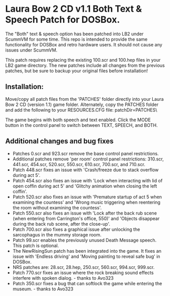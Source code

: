 # Laura Bow 2 CD v1.1 Both Text & Speech Patch for DOSBox.

The "Both" text & speech option has been patched into LB2 under ScummVM for some time. This repo is intended to provide the same functionality for DOSBox and retro hardware users. It should not cause any issues under ScummVM.

This patch requires replacing the existing 100.scr and 100.hep files in your LB2 game directory. The new patches include all changes from the previous patches, but be sure to backup your original files before installation!

## Installation:

Move/copy all patch files from the 'PATCHES' folder directly into your Laura Bow 2 CD (version 1.1) game folder. Alternately, copy the PATCHES folder and add the following to your RESOURCES.CFG file: patchDir=PATCHES\

The game begins with both speech and text enabled. Click the MODE button in the control panel to switch between TEXT, SPEECH, and BOTH.

## Additional changes and bug fixes

* Patches 0.scr and 923.scr remove the base control panel restrictions.
* Additional patches remove 'per room' control panel restrictions: 310.scr, 441.scr, 454.scr, 520.scr, 550.scr, 610.scr, 700.scr, and 710.scr.
* Patch 448.scr fixes an issue with 'Crash/freeze due to stack overflow during act 5'.
* Patch 454.scr also fixes an issue with 'Lock when interacting with lid of open coffin during act 5' and 'Glitchy animation when closing the left coffin'.
* Patch 520.scr also fixes an issue with 'Premature startup of act 5 when examining the countess' and 'Wrong music triggering when reentering the room without examining the countess'.
* Patch 550.scr also fixes an issue with 'Lock after the back rub scene (when entering from Carrington's office, 550)' and 'Objects disappear during the back rub scene, after the close-up'.
* Patch 700.scr also fixes a graphical issue after unlocking the sarcophagus in the mummy storage room.
* Patch 99.scr enables the previously unused Death Message speech. This patch is optional.
* The NewRisingSun patch has been integrated into the game. It fixes an issue with 'Endless driving' and 'Moving painting to reveal safe bug' in DOSBox.
* NRS patches are: 28.scr, 28.hep, 250.scr, 560.scr, 994.scr, 999.scr.
* Patch 770.scr fixes an issue where the rock breaking sound effects interfere with spoken dialog. - thanks to Avo323
* Patch 350.scr fixes a bug that can softlock the game while entering the museum. - thanks to Avo323
